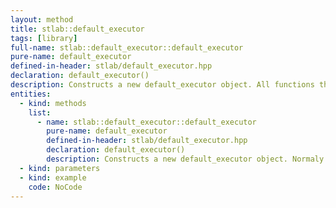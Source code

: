 ```yaml
---
layout: method
title: stlab::default_executor
tags: [library]
full-name: stlab::default_executor::default_executor
pure-name: default_executor
defined-in-header: stlab/default_executor.hpp 
declaration: default_executor()
description: Constructs a new default_executor object. All functions that are passed to an instance of this class are executed on the systems thread pool.
entities:
  - kind: methods
    list:
      - name: stlab::default_executor::default_executor
        pure-name: default_executor
        defined-in-header: stlab/default_executor.hpp 
        declaration: default_executor()
        description: Constructs a new default_executor object. Normaly all instances of this class refer to the same systems thread pool. In case that the operting system does not provide a thread pool, these instances refer to the same custom thread pool.
  - kind: parameters
  - kind: example
    code: NoCode
---
```

